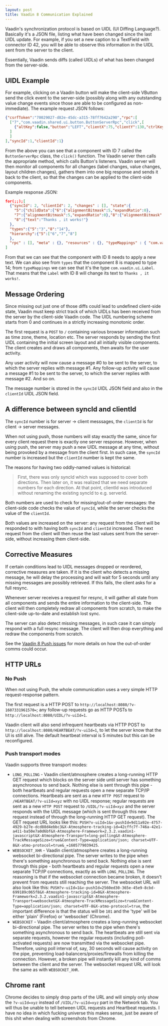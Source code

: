 ```yaml
---
layout: post
title: Vaadin 8 Communication Explained
---
```


Vaadin's synchronization protocol is based on UIDL (UI Diffing Language?).
Basically it's a JSON file, listing what have been changed since the last UIDL update. For example,
if you set a new caption to a TextField with connector ID 42, you will be able to
observe this information in the UIDL sent from the server to the client.

Essentially, Vaadin sends diffs (called UIDLs) of what has been changed from the server-side.

## UIDL Example

For example, clicking on a Vaadin button will make the client-side VButton send
the click event to the server-side (possibly along with any outstanding value change events since those
are able to be configured as non-immediate). The example request JSON follows:

```json
{"csrfToken":"70029027-d82e-45dc-a315-78ff7642a290","rpc":[
  ["7","com.vaadin.shared.ui.button.ButtonServerRpc","click",[
    {"altKey":false,"button":"LEFT","clientX":75,"clientY":130,"ctrlKey":false,"metaKey":false,"relativeX":38,"relativeY":19,"shiftKey":false,"type":1}
  ]
  ]
],"syncId":1,"clientId":1}
```

From the above you can see that a component with ID 7 called the `ButtonServerRpc` class, the `click()` function.
The Vaadin server then calls the appropriate method, which calls Button's listeners.
Vaadin server will then monitor all components for all changes (label changes, value changes, layout children changes),
gathers them into one big response and sends it back to the client, so that the changes can be applied
to the client-side components.

Example response JSON:

```json
for(;;);[
  {"syncId": 2, "clientId": 2, "changes" : [], "state":{
    "5":{"childData":{"6":{"alignmentBitmask":5,"expandRatio":0},
    "7":{"alignmentBitmask":5,"expandRatio":0},"8":{"alignmentBitmask":5,"expandRatio":0}}},
    "8":{"text":"Thanks , it works!"}
  },
  "types":{"5":"3","8":"14"}, 
  "hierarchy":{"5":["6","7","8"]
  }, 
  "rpc" : [], "meta" : {}, "resources" : {}, "typeMappings" : { "com.vaadin.ui.Label" : 14 }, "typeInheritanceMap" : { "14" : 7 , "3" : 10 , "4" : 7 , "10" : 12 , "12" : 4 , "7" : 9 }, "timings":[229, 0]}
]
```

From that we can see that the component with ID 8
needs to apply a new text. We can also see from `types` that the component 8 is mapped to type 14;
from `typeMappings` we can see that it's the type `com.vaadin.ui.Label`. That means
that the `Label` with ID 8 will change its text to `Thanks , it works!`.

## Message Ordering

Since missing out just one of those diffs could lead to undefined client-side state,
Vaadin must keep strict track of which UIDLs has been received from the server by the client-side Vaadin code.
The UIDL numbering scheme starts from 0 and continues in a strictly increasing monotonic
order.

The first request is a `POST` to `/` containing various browser information such as time zone,
theme, location etc. The server responds by sending the first UIDL containing the initial screen
layout and all initially visible components. The client creates and draws all components,
then awaits for the user activity.

Any user activity will now cause a message #0 to be sent to the server, to which the server replies with message #1.
Any follow-up activity will cause a message #1 to be sent to the server, to which the server replies with message #2.
And so on.

The message number is stored in the `syncId` UIDL JSON field and also in the `clientId` UIDL JSON field.

## A difference between syncId and clientId

The `syncId` number is for server -> client messsages, the `clientId` is for client -> server messages.

When not using push, those numbers will stay exactly the same, since for every client request there
is exactly one server response. However, when using push, the server may push a new UIDL
message at any time, without being provoked by a message from the client first.
In such case, the `syncId` number is increased
but the `clientId` number is kept the same.

The reasons for having two oddly-named values is historical:

> First, there was only syncId which was supposed to cover both directions. Then later on,
> it was realized that we need separate numbers for each direction. At that point, clientId
> was introduced without renaming the existing syncId to e.g. serverId.

Both numbers are used to check for missing/out-of-order messages: the client-side code
checks the value of `syncId`, while the server checks the value of the `clientId`.

Both values
are increased on the server: any request from the client will be responded to with
having both `syncId` and `clientId` increased. The next request from the client will
then reuse the last values sent from the server-side, without increasing them client-side.

## Corrective Measures

If certain conditions lead to UIDL messages dropped or reordered, corrective measures are taken.
If it is the client who detects a missing message, he will delay the processing and will wait for 5 seconds
until any missing messages are possibly retrieved. If this fails, the client asks for a full resync.

Whenever server receives a request for resync, it will gather all state from all components
and sends the entire information to the client-side. The client will then completely redraw all
components from scratch, to make the client-side up-to-date and establish lost sync.

The server can also detect missing messages, in such case it can simply respond with a full resync
message. The client will then drop everything and redraw the components from scratch.

See the [Vaadin 8 Push issues](../Vaadin8-push-issues/) for more details on how the out-of-order
comms could occur.

## HTTP URLs

### No Push

When not using Push, the whole communication uses a very simple HTTP request-response pattern.

The first request is a HTTP POST to `http://localhost:8080/?v-1607331961570=`;
any follow-up requests go as HTTP POSTs to `http://localhost:8080/UIDL/?v-uiId=1`.

Vaadin client will also send infrequent heartbeats via HTTP POST to `http://localhost:8080/HEARTBEAT/?v-uiId=1`,
to let the server know that the UI is still alive. The default heartbeat interval is 5 minutes but
this can be reconfigured.

### Push transport modes

Vaadin supports three transport modes:

* `LONG_POLLING` - Vaadin client/atmosphere creates a long-running HTTP GET request which
  blocks on the server side until server has something asynchronous to send back. Nothing else
  is sent through this pipe - both heartbeats and regular requests open a new separate
  TCP/IP connections. Heartbeats are sent
  as a new `HTTP POST` request to `/HEARTBEAT/?v-uiId=xyz` with no UIDL response;
  regular requests are sent as a new `HTTP POST` request to
  `/UIDL/?v-uiId=xyz` and the server responds with the UIDL message
  (which is sent through this new request instead of through the long-running HTTP GET request).
  The GET request URL looks like this: `PUSH?v-uiId=1&v-pushId=9d11a92e-4757-4929-b27e-dcd88d4ebbc3&X-Atmosphere-tracking-id=42cffc7f-746a-42e1-a411-ba50e7a0d6bf&X-Atmosphere-Framework=2.3.2.vaadin1-javascript&X-Atmosphere-Transport=long-polling&X-Atmosphere-TrackMessageSize=true&Content-Type=application/json; charset=UTF-8&X-atmo-protocol=true&_=1605779039425`.
* `WEBSOCKET_XHR` - Vaadin client/atmosphere creates a long-running websocket bi-directional pipe.
  The server writes to the pipe when there's something asynchronous to send back. Nothing else
  is sent through this pipe - both heartbeats and regular requests open a new separate
  TCP/IP connections, exactly as with `LONG_POLLING`.
  The reasoning is that if the websocket connection became broken, it doesn't prevent
  from requests still reaching the server. The websocket URL will also look like this: `PUSH?v-uiId=1&v-pushId=2560ed30-365e-45e9-8cbd-699189c065f8&X-Atmosphere-tracking-id=0&X-Atmosphere-Framework=2.3.2.vaadin1-javascript&X-Atmosphere-Transport=websocket&X-Atmosphere-TrackMessageSize=true&Content-Type=application/json; charset=UTF-8&X-atmo-protocol=true`,
  the important difference is that the status will be `101` and the 'type' will be either 'plain' (Firefox)
  or 'websocket' (Chrome).
* `WEBSOCKET` - Vaadin client/atmosphere creates a long-running websocket bi-directional pipe.
  The server writes to the pipe when there's something asynchronous to send back.
  The heartbeats are still sent via separate requests, however the regular requests
  (including poll-activated requests) are now transmitted via the websocket pipe.
  Therefore, using poll interval of, say, 30 seconds will cause activity on the pipe,
  preventing load-balancers/proxies/firewalls from killing the connection.
  However, a broken pipe will instantly kill any kind of comms between the client and the server.
  The websocket request URL will look the same as with `WEBSOCKET_XHR`.

## Chrome rant

Chrome decides to simply drop parts of the URL and will simply only show the
`?v-uiId=xyz` instead of `/UIDL/?v-uiId=xyz` part in the Network tab. You will thus be unable
to tell between UIDL requests and Heartbeat requests. I have no idea in which fucking universe this makes sense,
just be aware of this shit when dealing with screenshots from Chrome.
